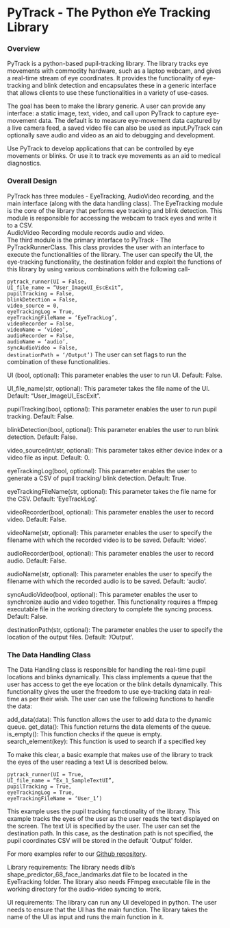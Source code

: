 # PyTrack - The Python eYe Tracking Library

### Overview

PyTrack is a python-based pupil-tracking library. The library tracks eye movements with commodity hardware, such as a laptop webcam, and gives a real-time stream of eye coordinates.  It provides the functionality of eye-tracking and blink detection and encapsulates these in a generic interface that allows clients to use these functionalities in a variety of use-cases. 

The goal has been to make the library generic. A user can provide any interface: a static image, text, video, and call upon PyTrack to capture eye-movement data. The default is to measure eye-movement data captured by a live camera feed, a saved video file can also be used as input.PyTrack can optionally save audio and video as an aid to debugging and development. 

Use PyTrack to develop applications that can be controlled by eye movements or blinks. Or use it to track eye movements as an aid to medical diagnostics.

### Overall Design
PyTrack has three modules - EyeTracking, AudioVideo recording, and the main interface (along with the data handling class). 
The EyeTracking module is the core of the library that performs eye tracking and blink detection. This module is responsible for accessing the webcam to track eyes and write it to a CSV. <br>
AudioVideo Recording module records audio and video.<br>
The third module is the primary interface to PyTrack - The PyTrackRunnerClass. This class provides the user with an interface to execute the functionalities of the library. The user can specify the UI, the eye-tracking functionality, the destination folder and exploit the functions of this library by using various combinations with the following call-

`pytrack_runner(UI = False,`<br>
`UI_file_name = “User_ImageUI_EscExit”,` <br>
`pupilTracking = False,`<br>
`blinkDetection = False,` <br>
`video_source = 0,` <br>
`eyeTrackingLog = True,`<br>
`eyeTrackingFileName = ‘EyeTrackLog’,` <br>
`videoRecorder = False,` <br>
`videoName = ‘video’,` <br>
`audioRecorder = False,` <br>
`audioName = ‘audio’,` <br>
`syncAudioVideo = False,` <br>
`destinationPath = ‘/Output’)`
The user can set flags to run the combination of these functionalities.

UI (bool, optional): This parameter enables the user to run UI. Default: False.

UI_file_name(str, optional): This parameter takes the file name of the UI. 
Default: “User_ImageUI_EscExit”.

pupilTracking(bool, optional): This parameter enables the user to run pupil tracking. 
Default: False.

blinkDetection(bool, optional): This parameter enables the user to run blink detection. 
Default: False.

video_source(int/str, optional): This parameter takes either device index or a video file as input. Default: 0.

eyeTrackingLog(bool, optional): This parameter enables the user to generate a CSV of pupil tracking/ blink detection. Default: True.

eyeTrackingFileName(str, optional): This parameter takes the file name for the CSV. 
Default: ‘EyeTrackLog’.

videoRecorder(bool, optional): This parameter enables the user to record video. 
Default: False.

videoName(str, optional): This parameter enables the user to specify the filename with which
the recorded video is to be saved. Default: ‘video’.

audioRecorder(bool, optional): This parameter enables the user to record audio. 
Default: False.

audioName(str, optional): This parameter enables the user to specify the filename with which the recorded audio is to be saved. Default: ‘audio’.

syncAudioVideo(bool, optional): This parameter enables the user to synchronize audio and video together. This functionality requires a ffmpeg executable file in the working directory to complete the syncing process. Default: False.

destinationPath(str, optional): The parameter enables the user to specify the location of the output files. Default:  ‘/Output’.

### The Data Handling Class
The Data Handling class is responsible for handling the real-time pupil locations and blinks dynamically. This class implements a queue that the user has access to get the eye location or the blink details dynamically. This functionality gives the user the freedom to use eye-tracking data in real-time as per their wish. The user can use the following functions to handle the data:

add_data(data): This function allows the user to add data to the dynamic queue.
get_data(): This function returns the data elements of the queue.
is_empty(): This function checks if the queue is empty.
search_element(key): This function is used to search if a specified key

To make this clear, a basic example that makes use of the library to track the eyes of the user reading a text UI is described below.

`pytrack_runner(UI = True,`<br> 
`UI_file_name = “Ex_1_SampleTextUI”,`<br>
`pupilTracking = True,`<br>
`eyeTrackingLog = True,`<br> 
`eyeTrackingFileName = ‘User_1’)`

This example uses the pupil tracking functionality of the library. This example tracks the eyes of the user as the user reads the text displayed on the screen. The text UI is specified by the user. The user can set the destination path. In this case, as the destination path is not specified, the pupil coordinates CSV will be stored in the default 'Output' folder.

For more examples refer to our [Github repository](link).

Library requirements: 
The library needs dlib’s shape_predictor_68_face_landmarks.dat file to be located in the EyeTracking folder. The library also needs FFmpeg executable file in the working directory for the audio-video syncing to work.

UI requirements:
The library can run any UI developed in python. The user needs to ensure that the UI has the main function. The library takes the name of the UI as input and runs the main function in it.






